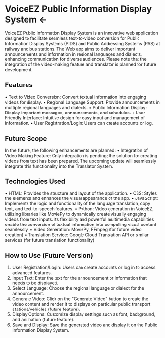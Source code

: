 # VoiceEZ Public Information Display System <-

VoiceEZ Public Information Display System is an innovative web application designed to facilitate seamless text-to-video conversion for Public Information Display Systems (PIDS) and Public Addressing Systems (PAS) at railway and bus stations. The Web app aims to deliver important announcements and information in regional languages and dialects, enhancing communication for diverse audiences. Please note that the integration of the video-making feature and translator is planned for future development.

## Features
• Text to Video Conversion: Convert textual information into engaging videos for display.
• Regional Language Support: Provide announcements in multiple regional languages and dialects.
• Public Information Display: Display important messages, announcements, and schedules.
• User-Friendly Interface: Intuitive design for easy input and management of information.
• User Registration/Login: Users can create accounts or log.

## Future Scope
In the future, the following enhancements are planned:
• Integration of Video Making Feature: Only integration is pending; the solution for creating videos from text has been prepared. The upcoming update will seamlessly integrate this functionality into the Translator System.

## Technologies Used
• HTML: Provides the structure and layout of the application.
• CSS: Styles the elements and enhances the visual appearance of the app.
• JavaScript: Implements the logic and functionality of the language translation, copy text, and text-to-speech features.
• Python: Video generation in VoiceEZ, utilizing libraries like MoviePy to dynamically create visually engaging videos from text inputs. Its flexibility and powerful multimedia capabilities enable the conversion of textual information into compelling visual content seamlessly.
• Video Generation: MoviePy, FFmpeg (for future video creation)
• Translation Service: Google Cloud Translation API or similar services (for future translation functionality)

## How to Use (Future Version)

1. User Registration/Login: Users can create accounts or log in to access advanced features.
2. Input Text: Enter the text for the announcement or information that needs to be displayed.
3. Select Language: Choose the regional language or dialect for the announcement.
4. Generate Video: Click on the "Generate Video" button to create the video content and render it to displays on particular public transport stations/vehicles (future feature).
5. Display Options: Customize display settings such as font, background, and animation (future feature).
6. Save and Display: Save the generated video and display it on the Public Information Display System.
